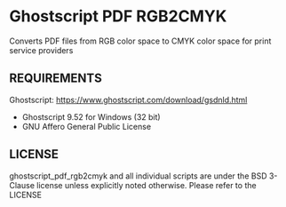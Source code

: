 # Ghostscript PDF RGB2CMYK 

Converts PDF files from RGB color space to CMYK color space for print service providers

## REQUIREMENTS

Ghostscript: https://www.ghostscript.com/download/gsdnld.html
- Ghostscript 9.52 for Windows (32 bit)
- GNU Affero General Public License

## LICENSE

ghostscript_pdf_rgb2cmyk and all individual scripts are under the BSD 3-Clause license unless explicitly noted otherwise. Please refer to the LICENSE
